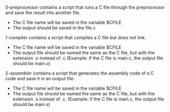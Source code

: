 0-preprocessor contains a script that runs a C file through the preprocessor and save the result into another file.
- The C file name will be saved in the variable $CFILE
- The output should be saved in the file c

1-compiler contains a script that compiles a C file but does not link.
- The C file name will be saved in the variable $CFILE
- The output file should be named the same as the C file, but with the extension .o instead of .c (Example: if the C file is main.c, the output file should be main.o)

2-assembler contains a script that generates the assembly code of a C code and save it in an output file.
- The C file name will be saved in the variable $CFILE
- The output file should be named the same as the C file, but with the extension .s instead of .c. (Example: if the C file is main.c, the output file should be main.s)

